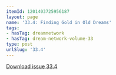 ```yaml
---
itemId: 1201403725956187
layout: page
name: '33.4: Finding Gold in Old Dreams'
tags:
- hasTag: dreamnetwork
- hasTag: dream-network-volume-33
type: post
urlSlug: '33.4'
---
```

<a href="files/pdfs/Volume_33/33.4_gold_in_old_dreams.pdf" download="">Download issue 33.4</a>